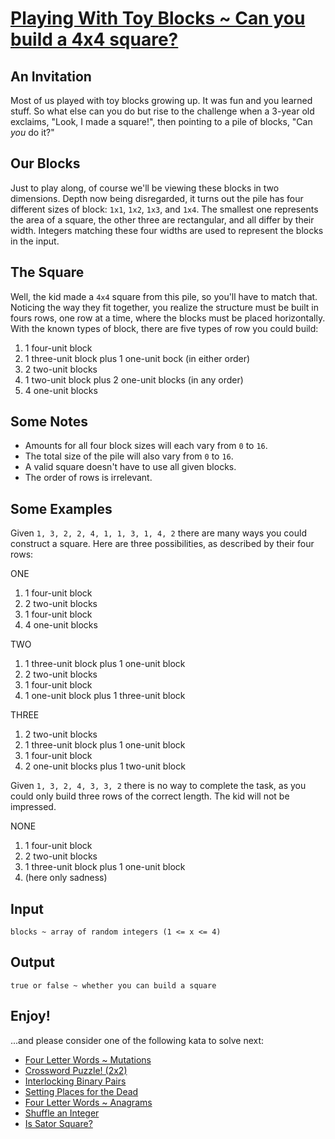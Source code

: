 # [Playing With Toy Blocks ~ Can you build a 4x4 square?](https://www.codewars.com/kata/playing-with-toy-blocks-can-you-build-a-4x4-square "https://www.codewars.com/kata/5cab471da732b30018968071")

## An Invitation

Most of us played with toy blocks growing up. It was fun and you learned stuff. So what else can you do but rise to the challenge when a 3-year old exclaims, "Look, I made a square!", then pointing to a pile of blocks, "Can _you_ do it?"

## Our Blocks

Just to play along, of course we'll be viewing these blocks in two dimensions. Depth now being disregarded, it turns out the pile has four different sizes of block: `1x1`, `1x2`, `1x3`, and `1x4`. The smallest one represents the area of a square, the other three are rectangular, and all differ by their width. Integers matching these four widths are used to represent the blocks in the input.

## The Square

Well, the kid made a `4x4` square from this pile, so you'll have to match that. Noticing the way they fit together, you realize the structure must be built in fours rows, one row at a time, where the blocks must be placed horizontally. With the known types of block, there are five types of row you could build:

1) 1 four-unit block
2) 1 three-unit block plus 1 one-unit bock (in either order)
3) 2 two-unit blocks
4) 1 two-unit block plus 2 one-unit blocks (in any order)
5) 4 one-unit blocks

## Some Notes

* Amounts for all four block sizes will each vary from `0` to `16`.
* The total size of the pile will also vary from `0` to `16`.
* A valid square doesn't have to use all given blocks.
* The order of rows is irrelevant.

## Some Examples

Given `1, 3, 2, 2, 4, 1, 1, 3, 1, 4, 2` there are many ways you could construct a square. Here are three possibilities, as described by their four rows:

ONE
1. 1 four-unit block
2. 2 two-unit blocks
3. 1 four-unit block
4. 4 one-unit blocks

TWO
1. 1 three-unit block plus 1 one-unit block
2. 2 two-unit blocks
3. 1 four-unit block
4. 1 one-unit block plus 1 three-unit block

THREE
1. 2 two-unit blocks
2. 1 three-unit block plus 1 one-unit block
3. 1 four-unit block
4. 2 one-unit blocks plus 1 two-unit block

Given `1, 3, 2, 4, 3, 3, 2` there is no way to complete the task, as you could only build three rows of the correct length. The kid will not be impressed.

NONE
1. 1 four-unit block
2. 2 two-unit blocks
3. 1 three-unit block plus 1 one-unit block
4. (here only sadness)

## Input
```
blocks ~ array of random integers (1 <= x <= 4)
```

## Output
```
true or false ~ whether you can build a square
```

## Enjoy!
...and please consider one of the following kata to solve next:
* [Four Letter Words ~ Mutations](https://www.codewars.com/kata/5cb5eb1f03c3ff4778402099)
* [Crossword Puzzle! (2x2)](https://www.codewars.com/kata/5c658c2dd1574532507da30b)
* [Interlocking Binary Pairs](https://www.codewars.com/kata/628e3ee2e1daf90030239e8a)
* [Setting Places for the Dead](https://www.codewars.com/kata/6646c0c08b97085ca216d346)
* [Four Letter Words ~ Anagrams](https://www.codewars.com/kata/5cb5ebc403c3ff477840393a/discuss#66ed61991c50f3905fb9adbd)
* [Shuffle an Integer](https://www.codewars.com/kata/6467a353f81b1f0031004eb8/python)
* [Is Sator Square?](https://www.codewars.com/kata/5cb7baa989b1c50014a53333)
